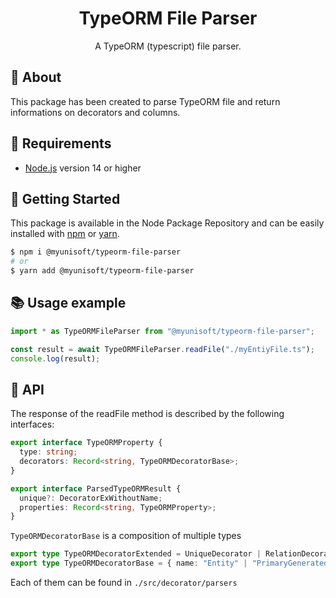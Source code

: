 
<p align="center"><h1 align="center">
  TypeORM File Parser
</h1>

<p align="center">
  A TypeORM (typescript) file parser.
</p>

## 📢 About
This package has been created to parse TypeORM file and return informations on decorators and columns.

## 🚧 Requirements
- [Node.js](https://nodejs.org/en/) version 14 or higher

## 🚀 Getting Started

This package is available in the Node Package Repository and can be easily installed with [npm](https://docs.npmjs.com/getting-started/what-is-npm) or [yarn](https://yarnpkg.com).

```bash
$ npm i @myunisoft/typeorm-file-parser
# or
$ yarn add @myunisoft/typeorm-file-parser
```

## 📚 Usage example

```ts
import * as TypeORMFileParser from "@myunisoft/typeorm-file-parser";

const result = await TypeORMFileParser.readFile("./myEntiyFile.ts");
console.log(result);
```

## 📜 API

The response of the readFile method is described by the following interfaces:

```ts
export interface TypeORMProperty {
  type: string;
  decorators: Record<string, TypeORMDecoratorBase>;
}

export interface ParsedTypeORMResult {
  unique?: DecoratorExWithoutName;
  properties: Record<string, TypeORMProperty>;
}
```

`TypeORMDecoratorBase` is a composition of multiple types

```ts
export type TypeORMDecoratorExtended = UniqueDecorator | RelationDecorator | ColumnDecorator | JoinDecorator;
export type TypeORMDecoratorBase = { name: "Entity" | "PrimaryGeneratedColumn" } | TypeORMDecoratorExtended;
```

Each of them can be found in `./src/decorator/parsers`
